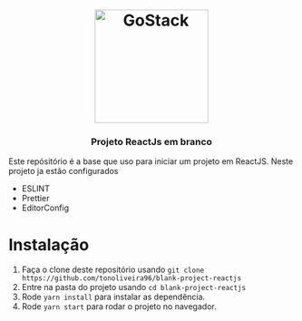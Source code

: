 <h1 align="center">
    <img alt="GoStack" src="https://upload.wikimedia.org/wikipedia/commons/thumb/a/a7/React-icon.svg/1200px-React-icon.svg.png" width="200px" />
</h1>
<h3 align="center">
  Projeto ReactJs em branco
</h3>


Este repósitório é a base que uso para iniciar um projeto em ReactJS. Neste projeto ja estão configurados 
- ESLINT
- Prettier
- EditorConfig

# Instalação

1. Faça o clone deste repositório usando `git clone https://github.com/tonoliveira96/blank-project-reactjs`
2. Entre na pasta do projeto usando `cd blank-project-reactjs`
3. Rode `yarn install` para instalar as dependência.
4. Rode `yarn start` para rodar o projeto no navegador.
